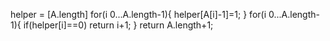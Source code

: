 helper = [A.length]
for(i 0...A.length-1){
    helper[A[i]-1]=1;
}
for(i 0...A.length-1){
    if(helper[i]==0)
        return i+1;
}
return A.length+1;